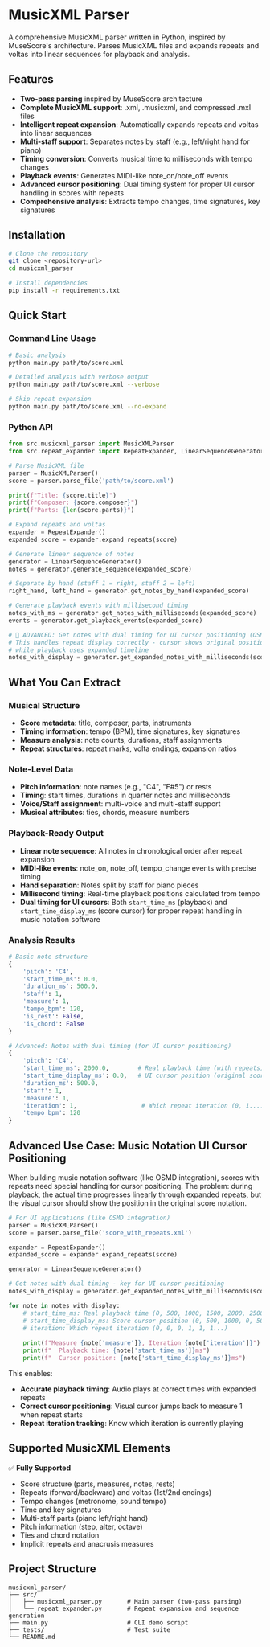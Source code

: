 
# MusicXML Parser

A comprehensive MusicXML parser written in Python, inspired by MuseScore's architecture. Parses MusicXML files and expands repeats and voltas into linear sequences for playback and analysis.

## Features

- **Two-pass parsing** inspired by MuseScore architecture
- **Complete MusicXML support**: .xml, .musicxml, and compressed .mxl files
- **Intelligent repeat expansion**: Automatically expands repeats and voltas into linear sequences
- **Multi-staff support**: Separates notes by staff (e.g., left/right hand for piano)
- **Timing conversion**: Converts musical time to milliseconds with tempo changes
- **Playback events**: Generates MIDI-like note_on/note_off events
- **Advanced cursor positioning**: Dual timing system for proper UI cursor handling in scores with repeats
- **Comprehensive analysis**: Extracts tempo changes, time signatures, key signatures

## Installation

```bash
# Clone the repository
git clone <repository-url>
cd musicxml_parser

# Install dependencies
pip install -r requirements.txt
```

## Quick Start

### Command Line Usage

```bash
# Basic analysis
python main.py path/to/score.xml

# Detailed analysis with verbose output
python main.py path/to/score.xml --verbose

# Skip repeat expansion
python main.py path/to/score.xml --no-expand
```

### Python API

```python
from src.musicxml_parser import MusicXMLParser
from src.repeat_expander import RepeatExpander, LinearSequenceGenerator

# Parse MusicXML file
parser = MusicXMLParser()
score = parser.parse_file('path/to/score.xml')

print(f"Title: {score.title}")
print(f"Composer: {score.composer}")
print(f"Parts: {len(score.parts)}")

# Expand repeats and voltas
expander = RepeatExpander()
expanded_score = expander.expand_repeats(score)

# Generate linear sequence of notes
generator = LinearSequenceGenerator()
notes = generator.generate_sequence(expanded_score)

# Separate by hand (staff 1 = right, staff 2 = left)
right_hand, left_hand = generator.get_notes_by_hand(expanded_score)

# Generate playback events with millisecond timing
notes_with_ms = generator.get_notes_with_milliseconds(expanded_score)
events = generator.get_playback_events(expanded_score)

# 🚀 ADVANCED: Get notes with dual timing for UI cursor positioning (OSMD integration)
# This handles repeat display correctly - cursor shows original position
# while playback uses expanded timeline
notes_with_display = generator.get_expanded_notes_with_milliseconds(score, expanded_score)
```

## What You Can Extract

### Musical Structure
- **Score metadata**: title, composer, parts, instruments
- **Timing information**: tempo (BPM), time signatures, key signatures
- **Measure analysis**: note counts, durations, staff assignments
- **Repeat structures**: repeat marks, volta endings, expansion ratios

### Note-Level Data
- **Pitch information**: note names (e.g., "C4", "F#5") or rests
- **Timing**: start times, durations in quarter notes and milliseconds
- **Voice/Staff assignment**: multi-voice and multi-staff support
- **Musical attributes**: ties, chords, measure numbers

### Playback-Ready Output
- **Linear note sequence**: All notes in chronological order after repeat expansion
- **MIDI-like events**: note_on, note_off, tempo_change events with precise timing
- **Hand separation**: Notes split by staff for piano pieces
- **Millisecond timing**: Real-time playback positions calculated from tempo
- **Dual timing for UI cursors**: Both `start_time_ms` (playback) and `start_time_display_ms` (score cursor) for proper repeat handling in music notation software

### Analysis Results
```python
# Basic note structure
{
    'pitch': 'C4',
    'start_time_ms': 0.0,
    'duration_ms': 500.0,
    'staff': 1,
    'measure': 1,
    'tempo_bpm': 120,
    'is_rest': False,
    'is_chord': False
}

# Advanced: Notes with dual timing (for UI cursor positioning)
{
    'pitch': 'C4',
    'start_time_ms': 2000.0,        # Real playback time (with repeats)
    'start_time_display_ms': 0.0,   # UI cursor position (original score)
    'duration_ms': 500.0,
    'staff': 1,
    'measure': 1,
    'iteration': 1,                  # Which repeat iteration (0, 1...)
    'tempo_bpm': 120
}
```

## Advanced Use Case: Music Notation UI Cursor Positioning

When building music notation software (like OSMD integration), scores with repeats need special handling for cursor positioning. The problem: during playback, the actual time progresses linearly through expanded repeats, but the visual cursor should show the position in the original score notation.

```python
# For UI applications (like OSMD integration)
parser = MusicXMLParser()
score = parser.parse_file('score_with_repeats.xml')

expander = RepeatExpander()
expanded_score = expander.expand_repeats(score)

generator = LinearSequenceGenerator()

# Get notes with dual timing - key for UI cursor positioning
notes_with_display = generator.get_expanded_notes_with_milliseconds(score, expanded_score)

for note in notes_with_display:
    # start_time_ms: Real playback time (0, 500, 1000, 1500, 2000, 2500...)
    # start_time_display_ms: Score cursor position (0, 500, 1000, 0, 500, 1000...)
    # iteration: Which repeat iteration (0, 0, 0, 1, 1, 1...)
    
    print(f"Measure {note['measure']}, Iteration {note['iteration']}")
    print(f"  Playback time: {note['start_time_ms']}ms")
    print(f"  Cursor position: {note['start_time_display_ms']}ms")
```

This enables:
- **Accurate playback timing**: Audio plays at correct times with expanded repeats
- **Correct cursor positioning**: Visual cursor jumps back to measure 1 when repeat starts
- **Repeat iteration tracking**: Know which iteration is currently playing

## Supported MusicXML Elements

✅ **Fully Supported**
- Score structure (parts, measures, notes, rests)
- Repeats (forward/backward) and voltas (1st/2nd endings)
- Tempo changes (metronome, sound tempo)
- Time and key signatures
- Multi-staff parts (piano left/right hand)
- Pitch information (step, alter, octave)
- Ties and chord notation
- Implicit repeats and anacrusis measures


## Project Structure

```
musicxml_parser/
├── src/
│   ├── musicxml_parser.py       # Main parser (two-pass parsing)
│   └── repeat_expander.py       # Repeat expansion and sequence generation
├── main.py                      # CLI demo script
├── tests/                       # Test suite
└── README.md
```